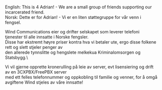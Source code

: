 English:
This is 4 Adrian! - We are a small group of friends supporting our incarcerated friend.\
Norsk:
Dette er for Adrian! - Vi er en liten støttegruppe for vår venn i fengsel.

Wind Communications eier og drifter selskapet som leverer telefoni tjenester til alle innsatte i Norske fengsler.\
Disse har ekstremt høyre priser kontra hva vi betaler ute, ergo disse folkene rett og slett stjeler penger av\
den allerede tynnslitte og hengslete melkekua Kriminalomsorgen og Statsbygg.\

Vi vil gjerne opprette kronerulling på leie av server, evt lisensiering og drift av en 3CXPBX/FreePBX server\
med ett felles telefonnummer og oppkobling til familie og venner, for å omgå avgiftene Wind stjeles av våre innsatte!
